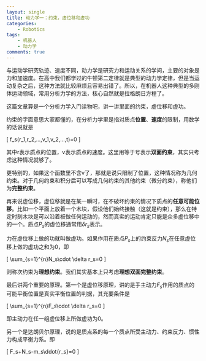 ```yaml
---
layout: single
title: 动力学一：约束，虚位移和虚功
categories: 
    - Robotics 
tags: 
    - 机器人
    - 动力学
comments: true
---
```


与运动学研究轨迹、速度不同，动力学是研究力和运动关系的学问，主要的对象是力和加速度。在高中我们都学过的牛顿第二定律就是典型的动力学定律，但是当运动复杂之后，这种方法就比较麻烦且容易出错了。所以，在机器人这种典型的多刚体运动领域，常用分析力学的方法，核心自然就是拉格朗日方程了。

这篇文章算是一个分析力学入门读物吧，讲一讲里面的约束，虚位移和虚功。

约束的字面意思大家都懂的，在分析力学里是指对质点**位置**、**速度**的限制，用数学的话说就是

\[
    f_s(r_1,r_2,...,v_1,v_2,...,t)=0
\]

其中r表示质点的位置，v表示质点的速度。这里用等于号表示**双面约束**，其实只考虑这种情况就够了。

更特别的，如果这个函数里不含v了，那就是说只限制了位置，这种情况称为几何约束。对于几何约束和积分后可以写成几何约束的其他约束（微分约束），称他们为**完整约束**。

再来说虚位移，虚位移就是在某一瞬时，在不破坏约束的情况下质点的**任意可能位移**。比如一个平面上放着一个木块，假设他们始终接触（这就是约束），那么在特定时刻木块是可以沿着板做任何运动的，然而真实的运动肯定只能是众多虚位移中的一个。质点$P_s$的虚位移通常用$\delta r_s$表示。

力在虚位移上做的功就叫做虚功。如果作用在质点$P_s$上的约束反力$N_s$在任意虚位移上做的虚功之和为0，即

\[
\sum_{s=1}^{n}N_s\cdot \delta r_s=0
\]

则称次约束为**理想约束**。我们其实基本上只考虑**理想双面完整约束**。

最后讲两个重要的原理。第一个是虚位移原理，讲的是手主动力$F_s$作用的质点的可能平衡位置是真实平衡位置的判据，其充要条件是

\[
\sum_{s=1}^{n}F_s\cdot \delta r_s=0
\]

即主动力在任一组虚位移上所做虚功为0。

另一个是达朗贝尔原理，说的是质点系的每一个质点所受主动力、约束反力、惯性力构成平衡力系。即

\[
F_s+N_s-m_s\ddot{r_s}=0
\]